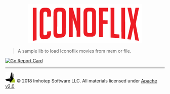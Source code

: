 <div align="center" style="margin-top:10px">
  <img src="assets/iconoflix.png"/>
</div>


> A sample lib to load Iconoflix movies from mem or file.

[![Go Report Card](https://goreportcard.com/badge/github.com/derailed/pkg)](https://goreportcard.com/report/github.com/derailed/pkg)


---
<img src="assets/imhotep_logo.png" width="32" height="auto"/> © 2018 Imhotep Software LLC.
All materials licensed under [Apache v2.0](http://www.apache.org/licenses/LICENSE-2.0)